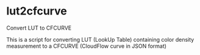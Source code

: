 # lut2cfcurve
Convert LUT to CFCURVE

This is a script for converting LUT (LookUp Table) containing color density measurement to a CFCURVE (CloudFlow curve in JSON format)
